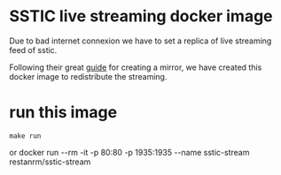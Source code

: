 # SSTIC live streaming docker image

Due to bad internet connexion we have to set a replica of live streaming feed of sstic.

Following their great [guide](http://streaming.sstic.org/#mirrors) for creating a mirror, we have created this docker image to redistribute the streaming.

# run this image

    make run 
or 
    docker run --rm -it -p 80:80 -p 1935:1935 --name sstic-stream restanrm/sstic-stream
